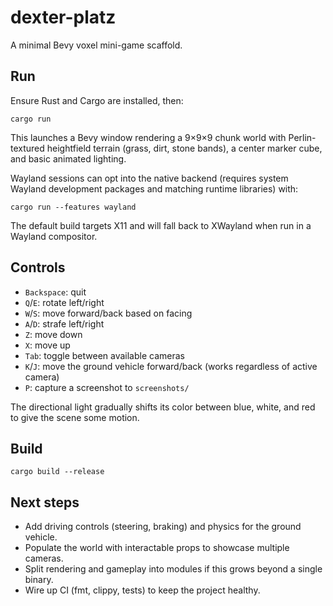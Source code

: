 # dexter-platz

A minimal Bevy voxel mini-game scaffold.

## Run

Ensure Rust and Cargo are installed, then:

```
cargo run
```
This launches a Bevy window rendering a 9×9×9 chunk world
with Perlin-textured heightfield terrain (grass, dirt, stone bands), a center marker cube, and basic animated lighting.

Wayland sessions can opt into the native backend (requires system Wayland development packages and matching runtime libraries) with:

```
cargo run --features wayland
```
The default build targets X11 and will fall back to XWayland when run in a Wayland compositor.

## Controls

- `Backspace`: quit
- `Q`/`E`: rotate left/right
- `W`/`S`: move forward/back based on facing
- `A`/`D`: strafe left/right
- `Z`: move down
- `X`: move up
- `Tab`: toggle between available cameras
- `K`/`J`: move the ground vehicle forward/back (works regardless of active camera)
- `P`: capture a screenshot to `screenshots/`

The directional light gradually shifts its color between blue, white, and red to give the scene some motion.

## Build

```
cargo build --release
```

## Next steps
- Add driving controls (steering, braking) and physics for the ground vehicle.
- Populate the world with interactable props to showcase multiple cameras.
- Split rendering and gameplay into modules if this grows beyond a single binary.
- Wire up CI (fmt, clippy, tests) to keep the project healthy.
